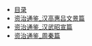 - [目录](/)
- [资治通鉴_汉高惠吕文景篇](./资治通鉴_汉高惠吕文景篇.md)
- [资治通鉴_汉武昭宣篇](./资治通鉴_汉武昭宣篇.md)
- [资治通鉴_周秦篇](./资治通鉴_周秦篇.md)

